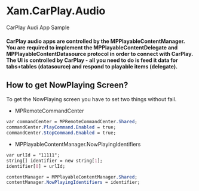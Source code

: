 # Xam.CarPlay.Audio
 CarPlay Audi App Sample

#### CarPlay audio apps are controlled by the MPPlayableContentManager. You are required to implement the MPPlayableContentDelegate and MPPlayableContentDatasource protocol in order to connect with CarPlay. The UI is controlled by CarPlay - all you need to do is feed it data for tabs+tables (datasource) and respond to playable items (delegate).

## How to get NowPlaying Screen?
To get the NowPlaying screen you have to set two things without fail.
- MPRemoteCommandCenter
```css
var commandCenter = MPRemoteCommandCenter.Shared;
commandCenter.PlayCommand.Enabled = true;
commandCenter.StopCommand.Enabled = true;
```
- MPPlayableContentManager.NowPlayingIdentifiers 
```css
var urlId = "11111";
string[] identifier = new string[1];
identifier[0] = urlId;

contentManager = MPPlayableContentManager.Shared;
contentManager.NowPlayingIdentifiers = identifier;
```
